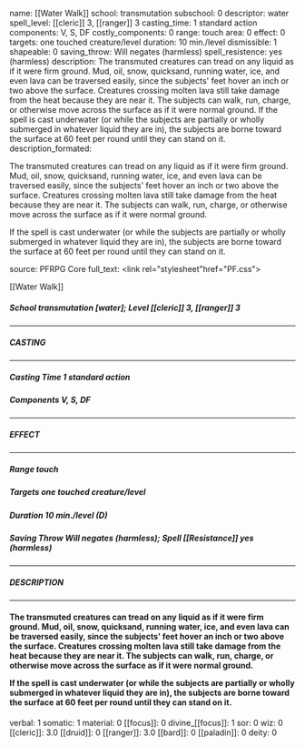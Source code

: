 name: [[Water Walk]]
school: transmutation
subschool: 0
descriptor: water
spell_level: [[cleric]] 3, [[ranger]] 3
casting_time: 1 standard action
components: V, S, DF
costly_components: 0
range: touch
area: 0
effect: 0
targets: one touched creature/level
duration: 10 min./level
dismissible: 1
shapeable: 0
saving_throw: Will negates (harmless)
spell_resistence: yes (harmless)
description: The transmuted creatures can tread on any liquid as if it were firm ground. Mud, oil, snow, quicksand, running water, ice, and even lava can be traversed easily, since the subjects' feet hover an inch or two above the surface. Creatures crossing molten lava still take damage from the heat because they are near it. The subjects can walk, run, charge, or otherwise move across the surface as if it were normal ground.  If the spell is cast underwater (or while the subjects are partially or wholly submerged in whatever liquid they are in), the subjects are borne toward the surface at 60 feet per round until they can stand on it.
description_formated: <p>The transmuted creatures can tread on any liquid as if it were firm ground. Mud, oil, snow, quicksand, running water, ice, and even lava can be traversed easily, since the subjects' feet hover an inch or two above the surface. Creatures crossing molten lava still take damage from the heat because they are near it. The subjects can walk, run, charge, or otherwise move across the surface as if it were normal ground.</p><p>If the spell is cast underwater (or while the subjects are partially or wholly submerged in whatever liquid they are in), the subjects are borne toward the surface at 60 feet per round until they can stand on it.</p>
source: PFRPG Core
full_text: <link rel="stylesheet"href="PF.css"><div class="heading"><p class="alignleft">[[Water Walk]]</p><div style="clear: both;"></div></div><div><h5><b>School </b>transmutation [water]; <b>Level </b>[[cleric]] 3, [[ranger]] 3</h5></div><hr/><div><h5><b>CASTING</b></h5></div><hr/><div><h5><b>Casting Time </b>1 standard action</h5><h5><b>Components </b>V, S, DF</h5></div><hr/><div><h5><b>EFFECT</b></h5></div><hr/><div><h5><b>Range </b>touch</h5><h5><b>Targets </b>one touched creature/level</h5><h5><b>Duration </b>10 min./level (D)</h5><h5><b>Saving Throw </b>Will negates (harmless); <b>Spell [[Resistance]] </b>yes (harmless)</h5></div><hr/><div><h5><b>DESCRIPTION</b></h5></div><hr/><div><h4><p>The transmuted creatures can tread on any liquid as if it were firm ground. Mud, oil, snow, quicksand, running water, ice, and even lava can be traversed easily, since the subjects' feet hover an inch or two above the surface. Creatures crossing molten lava still take damage from the heat because they are near it. The subjects can walk, run, charge, or otherwise move across the surface as if it were normal ground.</p><p>If the spell is cast underwater (or while the subjects are partially or wholly submerged in whatever liquid they are in), the subjects are borne toward the surface at 60 feet per round until they can stand on it.</p></h4></div>
verbal: 1
somatic: 1
material: 0
[[focus]]: 0
divine_[[focus]]: 1
sor: 0
wiz: 0
[[cleric]]: 3.0
[[druid]]: 0
[[ranger]]: 3.0
[[bard]]: 0
[[paladin]]: 0
deity: 0
